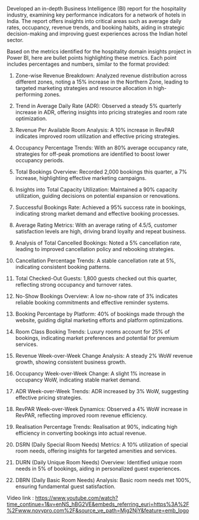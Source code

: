Developed an in-depth Business Intelligence (BI) report for the hospitality industry, examining key performance indicators for a network of hotels in India. The report offers insights into critical areas such as average daily rates, occupancy, revenue trends, and booking habits, aiding in strategic decision-making and improving guest experiences across the Indian hotel sector.

Based on the metrics identified for the hospitality domain insights project in Power BI, here are bullet points highlighting these metrics. Each point includes percentages and numbers, similar to the format provided:

1. Zone-wise Revenue Breakdown: Analyzed revenue distribution across different zones, noting a 15% increase in the Northern Zone, leading to targeted marketing strategies and resource allocation in high-performing zones.

2. Trend in Average Daily Rate (ADR): Observed a steady 5% quarterly increase in ADR, offering insights into pricing strategies and room rate optimization.

3. Revenue Per Available Room Analysis: A 10% increase in RevPAR indicates improved room utilization and effective pricing strategies.

4. Occupancy Percentage Trends: With an 80% average occupancy rate, strategies for off-peak promotions are identified to boost lower occupancy periods.

5. Total Bookings Overview: Recorded 2,000 bookings this quarter, a 7% increase, highlighting effective marketing campaigns.

6. Insights into Total Capacity Utilization: Maintained a 90% capacity utilization, guiding decisions on potential expansion or renovations.

7. Successful Bookings Rate: Achieved a 95% success rate in bookings, indicating strong market demand and effective booking processes.

8. Average Rating Metrics: With an average rating of 4.5/5, customer satisfaction levels are high, driving brand loyalty and repeat business.

9. Analysis of Total Cancelled Bookings: Noted a 5% cancellation rate, leading to improved cancellation policy and rebooking strategies.

10. Cancellation Percentage Trends: A stable cancellation rate at 5%, indicating consistent booking patterns.

11. Total Checked-Out Guests: 1,800 guests checked out this quarter, reflecting strong occupancy and turnover rates.

12. No-Show Bookings Overview: A low no-show rate of 3% indicates reliable booking commitments and effective reminder systems.

13. Booking Percentage by Platform: 40% of bookings made through the website, guiding digital marketing efforts and platform optimizations.

14. Room Class Booking Trends: Luxury rooms account for 25% of bookings, indicating market preferences and potential for premium services.

15. Revenue Week-over-Week Change Analysis: A steady 2% WoW revenue growth, showing consistent business growth.

16. Occupancy Week-over-Week Change: A slight 1% increase in occupancy WoW, indicating stable market demand.

17. ADR Week-over-Week Trends: ADR increased by 3% WoW, suggesting effective pricing strategies.

18. RevPAR Week-over-Week Dynamics: Observed a 4% WoW increase in RevPAR, reflecting improved room revenue efficiency.

19. Realisation Percentage Trends: Realisation at 90%, indicating high efficiency in converting bookings into actual revenue.

20. DSRN (Daily Special Room Needs) Metrics: A 10% utilization of special room needs, offering insights for targeted amenities and services.

21. DURN (Daily Unique Room Needs) Overview: Identified unique room needs in 5% of bookings, aiding in personalized guest experiences.

22. DBRN (Daily Basic Room Needs) Analysis: Basic room needs met 100%, ensuring fundamental guest satisfaction.

Video link : https://www.youtube.com/watch?time_continue=1&v=enNS_hBG2VE&embeds_referring_euri=https%3A%2F%2Fwww.novypro.com%2F&source_ve_path=Mjg2NjY&feature=emb_logo
